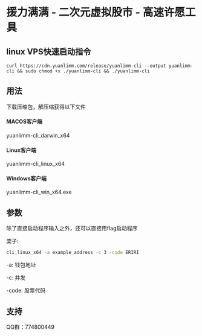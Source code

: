 # 援力满满 - 二次元虚拟股市 - 高速许愿工具

## linux VPS快速启动指令

```
curl https://cdn.yuanlimm.com/release/yuanlimm-cli --output yuanlimm-cli && sudo chmod +x ./yuanlimm-cli && ./yuanlimm-cli
```

## 用法

下载压缩包，解压缩获得以下文件

#### MACOS客户端

yuanlimm-cli_darwin_x64

#### Linux客户端

yuanlimm-cli_linux_x64

#### Windows客户端

yuanlimm-cli_win_x64.exe

## 参数

除了直接启动程序输入之外，还可以直接用flag启动程序

栗子:

```bash
cli_linux_x64 -a example_address -c 3 -code ERIRI
```

-a: 钱包地址

-c: 并发

-code: 股票代码

## 支持

QQ群：774800449
